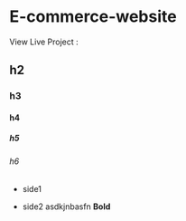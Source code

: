 # E-commerce-website

View Live Project : 

## h2
### h3
#### h4
##### h5
###### h6
- side1
* side2
asdkjnbasfn **Bold**
